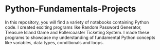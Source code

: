 # Python-Fundamentals-Projects
In this repository, you will find a variety of notebooks containing Python code. I created exciting programs like Random Password Generator, Treasure Island Game and Rollercoaster Ticketing System. I made these programs to showcase my understanding of fundamental Python concepts like variables, data types, conditionals and loops.
